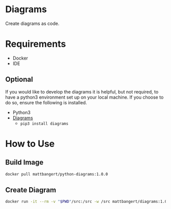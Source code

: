# Diagrams
Create diagrams as code.

# Requirements
* Docker
* IDE

## Optional
If you would like to develop the diagrams it is helpful, but not required, to have a python3 environment set up on your local machine. If you choose to do so, ensure the following is installed.
* Python3
* [Diagrams](https://diagrams.mingrammer.com/)
    * `pip3 install diagrams`

# How to Use

## Build Image
```bash
docker pull mattbangert/python-diagrams:1.0.0
```

## Create Diagram
```bash
docker run -it --rm -v "$PWD"/src:/src -w /src mattbangert/diagrams:1.0.0 simpleAws.py
```